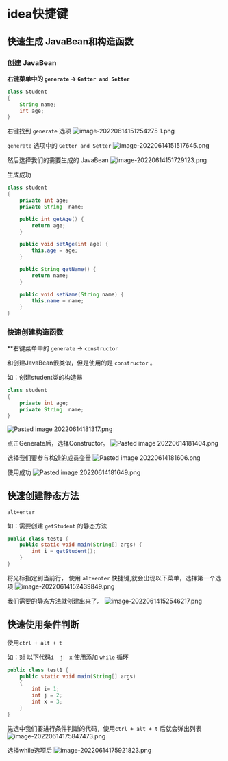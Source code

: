 # idea快捷键

## 快速生成  JavaBean和构造函数
### 创建 JavaBean
**右键菜单中的 `generate` -> `Getter and Setter`**

```java
class Student
{
	String name;
    int age;
}
```

右键找到 `generate` 选项
![image-20220614151254275 1.png](https://image-1311137268.cos.ap-chengdu.myqcloud.com/SiYuan/image-20220614151254275%201.png)


`generate` 选项中的 `Getter and Setter` 
![image-20220614151517645.png](https://image-1311137268.cos.ap-chengdu.myqcloud.com/SiYuan/image-20220614151517645.png)





然后选择我们的需要生成的 JavaBean
![image-20220614151729123.png](https://image-1311137268.cos.ap-chengdu.myqcloud.com/SiYuan/image-20220614151729123.png)


生成成功
```java
class student
{
    private int age;
    private String  name;

    public int getAge() {
        return age;
    }

    public void setAge(int age) {
        this.age = age;
    }

    public String getName() {
        return name;
    }

    public void setName(String name) {
        this.name = name;
    }
}
```


### 快速创建构造函数
 **右键菜单中的 `generate`  -> `constructor` 

和创建JavaBean很类似，但是使用的是 `constructor` 。

如：创建student类的构造器
```java
class student  
{  
    private int age;  
    private String  name;  
}
```
![Pasted image 20220614181317.png](https://image-1311137268.cos.ap-chengdu.myqcloud.com/SiYuan/Pasted%20image%2020220614181317.png)


点击Generate后，选择Constructor。
![Pasted image 20220614181404.png](https://image-1311137268.cos.ap-chengdu.myqcloud.com/SiYuan/Pasted%20image%2020220614181404.png)


选择我们要参与构造的成员变量
![Pasted image 20220614181606.png](https://image-1311137268.cos.ap-chengdu.myqcloud.com/SiYuan/Pasted%20image%2020220614181606.png)


使用成功
![Pasted image 20220614181649.png](https://image-1311137268.cos.ap-chengdu.myqcloud.com/SiYuan/Pasted%20image%2020220614181649.png)




## 快速创建静态方法

`alt+enter`

如：需要创建 `getStudent` 的静态方法

```java
public class test1 {
    public static void main(String[] args) {
        int i = getStudent();
    }
}
```

将光标指定到当前行， 使用 `alt+enter` 快捷键,就会出现以下菜单，选择第一个选项
![image-20220614152439849.png](https://image-1311137268.cos.ap-chengdu.myqcloud.com/SiYuan/image-20220614152439849.png)


我们需要的静态方法就创建出来了。
![image-20220614152546217.png](https://image-1311137268.cos.ap-chengdu.myqcloud.com/SiYuan/image-20220614152546217.png)





## 快速使用条件判断

 使用`ctrl + alt + t`

如：对 以下代码`i  j  x` 使用添加 `while` 循环

```java
public class test1 {
    public static void main(String[] args) 
    {
        int i= 1;
        int j = 2;
        int x = 3;
    }
}
```

先选中我们要进行条件判断的代码，使用`ctrl + alt + t` 后就会弹出列表
![image-20220614175847473.png](https://image-1311137268.cos.ap-chengdu.myqcloud.com/SiYuan/image-20220614175847473.png)


选择while选项后
![image-20220614175921823.png](https://image-1311137268.cos.ap-chengdu.myqcloud.com/SiYuan/image-20220614175921823.png)
